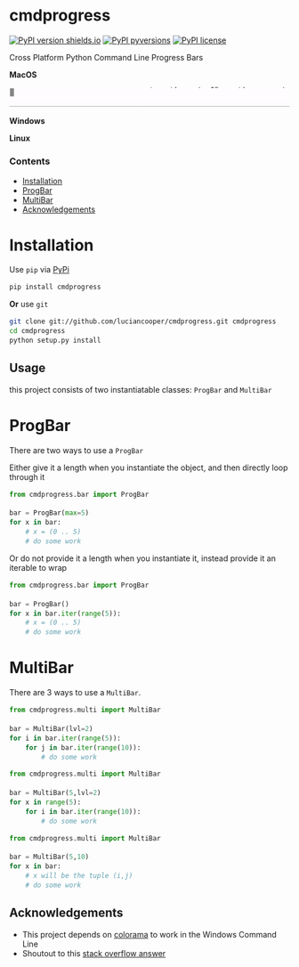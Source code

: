
# cmdprogress

[![PyPI version shields.io](https://img.shields.io/pypi/v/cmdprogress.svg)](https://pypi.python.org/pypi/cmdprogress/)
[![PyPI pyversions](https://img.shields.io/pypi/pyversions/cmdprogress.svg)](https://pypi.python.org/pypi/cmdprogress/)
[![PyPI license](https://img.shields.io/pypi/l/cmdprogress.svg)](https://pypi.python.org/pypi/cmdprogress/)

Cross Platform Python Command Line Progress Bars

**MacOS**

![Multi Bar](https://raw.githubusercontent.com/luciancooper/cmdprogress/master/multi_demo.gif)

**Windows**

**Linux**

### Contents
* [Installation](#installation)
* [ProgBar](#ProgBar)
* [MultiBar](#MultiBar)
* [Acknowledgements](#Acknowledgements)

# Installation

Use `pip` via [PyPi](https://pypi.org)

```bash
pip install cmdprogress
```

**Or** use `git`

```bash
git clone git://github.com/luciancooper/cmdprogress.git cmdprogress
cd cmdprogress
python setup.py install
```

## Usage

this project consists of two instantiatable classes: `ProgBar` and `MultiBar`

# ProgBar

There are two ways to use a `ProgBar`

Either give it a length when you instantiate the object, and then directly loop through it

```python
from cmdprogress.bar import ProgBar

bar = ProgBar(max=5)
for x in bar:
    # x = (0 .. 5)
    # do some work
```

Or do not provide it a length when you instantiate it, instead provide it an iterable to wrap

```python
from cmdprogress.bar import ProgBar

bar = ProgBar()
for x in bar.iter(range(5)):
    # x = (0 .. 5)
    # do some work
```


# MultiBar

There are 3 ways to use a `MultiBar`.

```python
from cmdprogress.multi import MultiBar

bar = MultiBar(lvl=2)
for i in bar.iter(range(5)):
    for j in bar.iter(range(10)):
        # do some work

```


```python
from cmdprogress.multi import MultiBar

bar = MultiBar(5,lvl=2)
for x in range(5):
    for i in bar.iter(range(10)):
        # do some work

```


```python
from cmdprogress.multi import MultiBar

bar = MultiBar(5,10)
for x in bar:
    # x will be the tuple (i,j)
    # do some work

```


## Acknowledgements

 - This project depends on [colorama](https://pypi.org/project/colorama/) to work in the Windows Command Line
 - Shoutout to this [stack overflow answer](https://stackoverflow.com/a/10455937)

